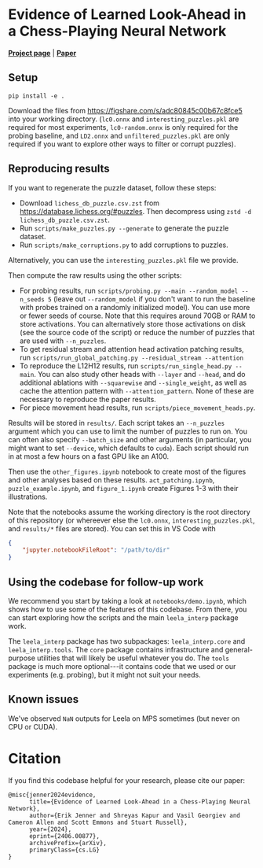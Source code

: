# Evidence of Learned Look-Ahead in a Chess-Playing Neural Network

[**Project page**](https://leela-interp.github.io/) | [**Paper**](https://arxiv.org/abs/2406.00877)

## Setup

```
pip install -e .
```

Download the files from https://figshare.com/s/adc80845c00b67c8fce5 into your
working directory. (`lc0.onnx` and `interesting_puzzles.pkl` are required for most
experiments, `lc0-random.onnx` is only required for the probing baseline,
and `LD2.onnx` and `unfiltered_puzzles.pkl` are only required if you want to explore
other ways to filter or corrupt puzzles).

## Reproducing results

If you want to regenerate the puzzle dataset, follow these steps:
- Download `lichess_db_puzzle.csv.zst` from https://database.lichess.org/#puzzles.
  Then decompress using `zstd -d lichess_db_puzzle.csv.zst`.
- Run `scripts/make_puzzles.py --generate` to generate the puzzle dataset.
- Run `scripts/make_corruptions.py` to add corruptions to puzzles.

Alternatively, you can use the `interesting_puzzles.pkl` file we provide.

Then compute the raw results using the other scripts:
- For probing results, run `scripts/probing.py --main --random_model --n_seeds 5`
  (leave out `--random_model` if you don't want to run the baseline with probes trained
  on a randomly initialized model). You can use more or fewer seeds of course.
  Note that this requires around 70GB or RAM to store activations. You can
  alternatively store those activations on disk (see the source code of the script)
  or reduce the number of puzzles that are used with `--n_puzzles`.
- To get residual stream and attention head activation patching results, run
  `scripts/run_global_patching.py --residual_stream --attention`
- To reproduce the L12H12 results, run `scripts/run_single_head.py --main`. You can also
  study other heads with `--layer` and `--head`, and do additional ablations with
  `--squarewise` and `--single_weight`, as well as cache the attention pattern with
  `--attention_pattern`. None of these are necessary to reproduce the paper results.
- For piece movement head results, run `scripts/piece_movement_heads.py`.

Results will be stored in `results/`. Each script takes an `--n_puzzles` argument which
you can use to limit the number of puzzles to run on. You can often also specify
`--batch_size` and other arguments (in particular, you might want to set `--device`,
which defaults to `cuda`). Each script should run in at most a few hours on a
fast GPU like an A100.

Then use the `other_figures.ipynb` notebook to create most of the figures and other
analyses based on these results. `act_patching.ipynb`, `puzzle_example.ipynb`, and
`figure_1.ipynb` create Figures 1-3 with their illustrations.

Note that the notebooks assume the working directory is the root directory of this
repository (or whereever else the `lc0.onnx`, `interesting_puzzles.pkl`, and
`results/*` files are stored). You can set this in VS Code with
```json
{
    "jupyter.notebookFileRoot": "/path/to/dir"
}
```

## Using the codebase for follow-up work
We recommend you start by taking a look at `notebooks/demo.ipynb`, which shows how to
use some of the features of this codebase. From there, you can start exploring how the
scripts and the main `leela_interp` package work.

The `leela_interp` package has two subpackages: `leela_interp.core` and
`leela_interp.tools`. The `core` package contains infrastructure and general-purpose
utilities that will likely be useful whatever you do. The `tools` package is much more
optional---it contains code that we used or our experiments (e.g. probing),
but it might not suit your needs.

## Known issues
We've observed `NaN` outputs for Leela on MPS sometimes (but never on CPU or CUDA).

# Citation
If you find this codebase helpful for your research, please cite our paper:

```
@misc{jenner2024evidence,
      title={Evidence of Learned Look-Ahead in a Chess-Playing Neural Network}, 
      author={Erik Jenner and Shreyas Kapur and Vasil Georgiev and Cameron Allen and Scott Emmons and Stuart Russell},
      year={2024},
      eprint={2406.00877},
      archivePrefix={arXiv},
      primaryClass={cs.LG}
}
```